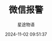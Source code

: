 ---
title: 微信报警
date: 2024-11-02 09:51:37
permalink: /pages/zabbix8/
categories:
  - 运维
  - Zabbix
tags:
  - Zabbix
author: 星途物语
---